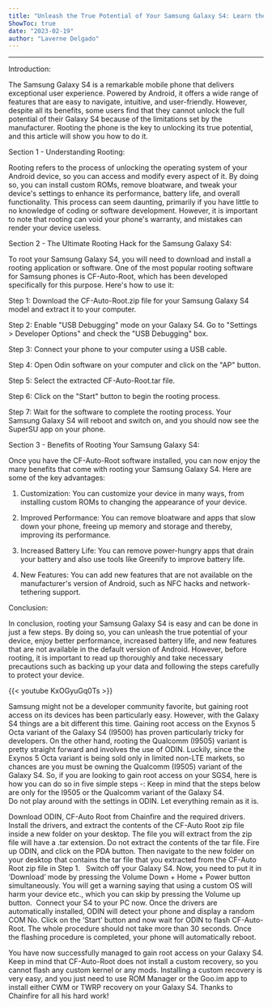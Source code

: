 ```yaml
---
title: "Unleash the True Potential of Your Samsung Galaxy S4: Learn the Ultimate Rooting Hack!"
ShowToc: true 
date: "2023-02-19"
author: "Laverne Delgado"
---
```

*****
Introduction:

The Samsung Galaxy S4 is a remarkable mobile phone that delivers exceptional user experience. Powered by Android, it offers a wide range of features that are easy to navigate, intuitive, and user-friendly. However, despite all its benefits, some users find that they cannot unlock the full potential of their Galaxy S4 because of the limitations set by the manufacturer. Rooting the phone is the key to unlocking its true potential, and this article will show you how to do it.

Section 1 - Understanding Rooting:

Rooting refers to the process of unlocking the operating system of your Android device, so you can access and modify every aspect of it. By doing so, you can install custom ROMs, remove bloatware, and tweak your device's settings to enhance its performance, battery life, and overall functionality. This process can seem daunting, primarily if you have little to no knowledge of coding or software development. However, it is important to note that rooting can void your phone's warranty, and mistakes can render your device useless.

Section 2 - The Ultimate Rooting Hack for the Samsung Galaxy S4:

To root your Samsung Galaxy S4, you will need to download and install a rooting application or software. One of the most popular rooting software for Samsung phones is CF-Auto-Root, which has been developed specifically for this purpose. Here's how to use it:

Step 1: Download the CF-Auto-Root.zip file for your Samsung Galaxy S4 model and extract it to your computer.

Step 2: Enable "USB Debugging" mode on your Galaxy S4. Go to "Settings > Developer Options" and check the "USB Debugging" box.

Step 3: Connect your phone to your computer using a USB cable.

Step 4: Open Odin software on your computer and click on the "AP" button.

Step 5: Select the extracted CF-Auto-Root.tar file.

Step 6: Click on the "Start" button to begin the rooting process.

Step 7: Wait for the software to complete the rooting process. Your Samsung Galaxy S4 will reboot and switch on, and you should now see the SuperSU app on your phone.

Section 3 - Benefits of Rooting Your Samsung Galaxy S4:

Once you have the CF-Auto-Root software installed, you can now enjoy the many benefits that come with rooting your Samsung Galaxy S4. Here are some of the key advantages:

1. Customization: You can customize your device in many ways, from installing custom ROMs to changing the appearance of your device.

2. Improved Performance: You can remove bloatware and apps that slow down your phone, freeing up memory and storage and thereby, improving its performance.

3. Increased Battery Life: You can remove power-hungry apps that drain your battery and also use tools like Greenify to improve battery life.

4. New Features: You can add new features that are not available on the manufacturer's version of Android, such as NFC hacks and network-tethering support.

Conclusion:

In conclusion, rooting your Samsung Galaxy S4 is easy and can be done in just a few steps. By doing so, you can unleash the true potential of your device, enjoy better performance, increased battery life, and new features that are not available in the default version of Android. However, before rooting, it is important to read up thoroughly and take necessary precautions such as backing up your data and following the steps carefully to protect your device.

{{< youtube KxOGyuGq0Ts >}} 



Samsung might not be a developer community favorite, but gaining root access on its devices has been particularly easy. However, with the Galaxy S4 things are a bit different this time. Gaining root access on the Exynos 5 Octa variant of the Galaxy S4 (I9500) has proven particularly tricky for developers. On the other hand, rooting the Qualcomm (I9505) variant is pretty straight forward and involves the use of ODIN.
Luckily, since the Exynos 5 Octa variant is being sold only in limited non-LTE markets, so chances are you must be owning the Qualcomm (I9505) variant of the Galaxy S4. So, if you are looking to gain root access on your SGS4, here is how you can do so in five simple steps -:
Keep in mind that the steps below are only for the I9505 or the Qualcomm variant of the Galaxy S4. Do not play around with the settings in ODIN. Let everything remain as it is.

 

Download ODIN, CF-Auto Root from Chainfire and the required drivers. Install the drivers, and extract the contents of the CF-Auto Root zip file inside a new folder on your desktop. The file you will extract from the zip file will have a .tar extension. Do not extract the contents of the tar file.
Fire up ODIN, and click on the PDA button. Then navigate to the new folder on your desktop that contains the tar file that you extracted from the CF-Auto Root zip file in Step 1.  
Switch off your Galaxy S4. Now, you need to put it in ‘Download’ mode by pressing the Volume Down + Home + Power button simultaneously. You will get a warning saying that using a custom OS will harm your device etc., which you can skip by pressing the Volume up button. 
Connect your S4 to your PC now. Once the drivers are automatically installed, ODIN will detect your phone and display a random COM No. Click on the ‘Start’ button and now wait for ODIN to flash CF-Auto-Root. The whole procedure should not take more than 30 seconds.
Once the flashing procedure is completed, your phone will automatically reboot.



You have now successfully managed to gain root access on your Galaxy S4. Keep in mind that CF-Auto-Root does not install a custom recovery, so you cannot flash any custom kernel or any mods. Installing a custom recovery is very easy, and you just need to use ROM Manager or the Goo.im app to install either CWM or TWRP recovery on your Galaxy S4.
Thanks to Chainfire for all his hard work!





